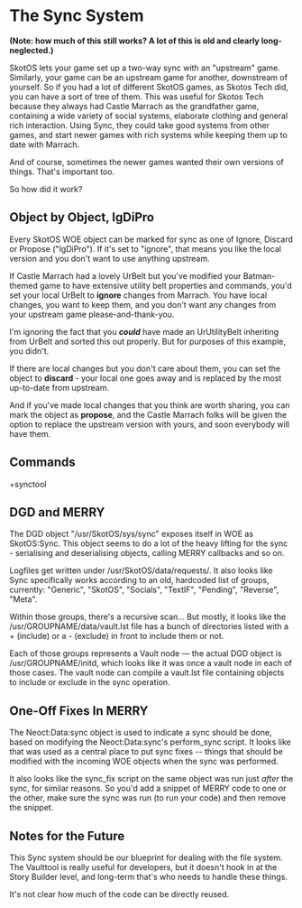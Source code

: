 # The Sync System

**(Note: how much of this still works? A lot of this is old and clearly long-neglected.)**

SkotOS lets your game set up a two-way sync with an "upstream" game. Similarly, your game can be an upstream game for another, downstream of yourself. So if you had a lot of different SkotOS games, as Skotos Tech did, you can have a sort of tree of them. This was useful for Skotos Tech because they always had Castle Marrach as the grandfather game, containing a wide variety of social systems, elaborate clothing and general rich interaction. Using Sync, they could take good systems from other games, and start newer games with rich systems while keeping them up to date with Marrach.

And of course, sometimes the newer games wanted their own versions of things. That's important too.

So how did it work?

## Object by Object, IgDiPro

Every SkotOS WOE object can be marked for sync as one of Ignore, Discard or Propose ("IgDiPro"). If it's set to "ignore", that means you like the local version and you don't want to use anything upstream.

If Castle Marrach had a lovely UrBelt but you've modified your Batman-themed game to have extensive utility belt properties and commands, you'd set your local UrBelt to **ignore** changes from Marrach. You have local changes, you want to keep them, and you don't want any changes from your upstream game please-and-thank-you.

I'm ignoring the fact that you ***could*** have made an UrUtilityBelt inheriting from UrBelt and sorted this out properly. But for purposes of this example, you didn't.

If there are local changes but you don't care about them, you can set the object to **discard** - your local one goes away and is replaced by the most up-to-date from upstream.

And if you've made local changes that you think are worth sharing, you can mark the object as **propose**, and the Castle Marrach folks will be given the option to replace the upstream version with yours, and soon everybody will have them.

## Commands

+synctool

## DGD and MERRY

The DGD object "/usr/SkotOS/sys/sync" exposes itself in WOE as SkotOS:Sync. This object seems to do a lot of the heavy lifting for the sync - serialising and deserialising objects, calling MERRY callbacks and so on.

Logfiles get written under /usr/SkotOS/data/requests/. It also looks like Sync specifically works according to an old, hardcoded list of groups, currently: "Generic", "SkotOS", "Socials", "TextIF", "Pending", "Reverse", "Meta".

Within those groups, there's a recursive scan... But mostly, it looks like the /usr/GROUPNAME/data/vault.lst file has a bunch of directories listed with a + (include) or a - (exclude) in front to include them or not.

Each of those groups represents a Vault node &mdash; the actual DGD object is /usr/GROUPNAME/initd, which looks like it was once a vault node in each of those cases. The vault node can compile a vault.lst file containing objects to include or exclude in the sync operation.

## One-Off Fixes In MERRY

The Neoct:Data:sync object is used to indicate a sync should be done, based on modifying the Neoct:Data:sync's perform_sync script. It looks like that was used as a central place to put sync fixes -- things that should be modified with the incoming WOE objects when the sync was performed.

It also looks like the sync_fix script on the same object was run just *after* the sync, for similar reasons. So you'd add a snippet of MERRY code to one or the other, make sure the sync was run (to run your code) and then remove the snippet.

## Notes for the Future

This Sync system should be our blueprint for dealing with the file system. The Vaulttool is really useful for developers, but it doesn't hook in at the Story Builder level, and long-term that's who needs to handle these things.

It's not clear how much of the code can be directly reused.
